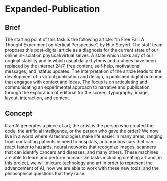 # Expanded-Publication
## Brief
The starting point of this task is the following article: “In Free Fall: A Thought Experiment on Vertical Perspective”, by Hito Steyerl. The staff team proposes this post-digital article as a diagnosis for the current state of our online in-isolation physical/virtual selves. A state which lacks any of our original stability and in which usual daily rhythms and routines have been replaced by the internet 24/7, free content, self-help, motivational messages, and 'status updates. The interpretation of the article leads to the development of a virtual publication and design, a published digital outcome that engages with context and ideas. The focus is on articulating and communicating an experimental approach to narrative and publication through the exploration of editorial for the screen, typography, image, layout, interaction, and context.
## Concept
If an AI generates a piece of art, the artist is the person who created the code, the artificial intelligence, or the person who gave the order? 
We now live in a world where AI technologies make life easier in many areas, ranging from contacting patients in need to hospitals, autonomous cars that can react faster to hazards, neural networks that recognize images, scanners that can identify cancers and diseases, and many others. These machines are able to learn and perform human-like tasks including creating art and, in this project, we will mixture technology and art in order to represent the advancement of AI, how we are able to work with these new tools, and the philosophical questions that they raise.
